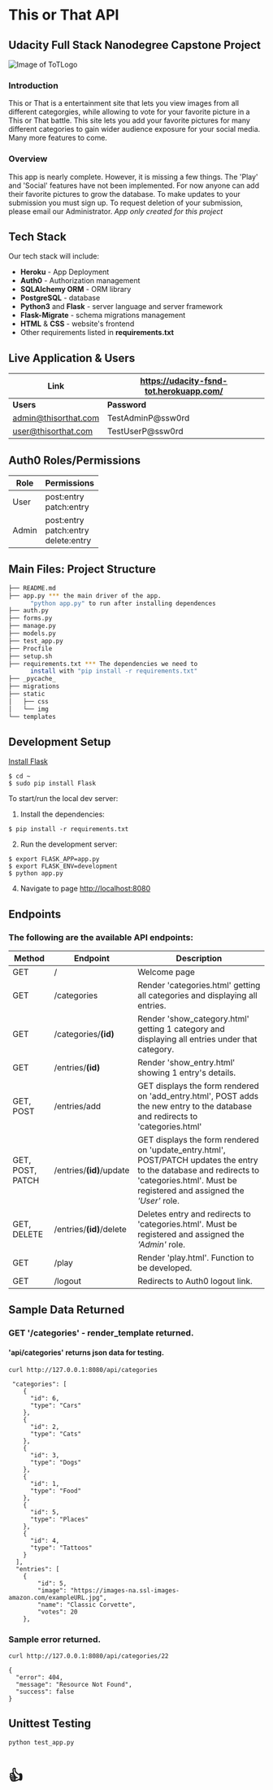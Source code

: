 # This or That API
## Udacity Full Stack Nanodegree Capstone Project

![Image of ToTLogo](https://udacity-fsnd-tot.herokuapp.com/static/img/thisorthat.png)

### Introduction

 This or That is a entertainment site that lets you view images from all different categorgies, while allowing to vote for your favorite picture in a This or That battle. This site lets you add your favorite pictures for many different categories to gain wider audience exposure for your social media. Many more features to come.

### Overview

This app is nearly complete. However, it is missing a few things. The 'Play' and 'Social' features have not been implemented. For now anyone can add their favorite pictures to grow the database. To make updates to your submission you must sign up. To request deletion of your submission, please email our Administrator.  *App only created for this project*

## Tech Stack

Our tech stack will include:

* **Heroku** - App Deployment
* **Auth0** - Authorization management
* **SQLAlchemy ORM** - ORM library
* **PostgreSQL** - database
* **Python3** and **Flask** - server language and server framework
* **Flask-Migrate** - schema migrations management
* **HTML** & **CSS** - website's frontend
* Other requirements listed in **requirements.txt**

## Live Application & Users

| **Link** | https://udacity-fsnd-tot.herokuapp.com/ |
|----------|-----------------------------------------|
| **Users** | **Password** |
| admin@thisorthat.com | TestAdminP@ssw0rd |
| user@thisorthat.com | TestUserP@ssw0rd |

## Auth0 Roles/Permissions
| Role | Permissions |
|------|-------------|
| User | post:entry <br> patch:entry |
| Admin | post:entry <br> patch:entry <br> delete:entry |

## Main Files: Project Structure

  ```sh
  ├── README.md
  ├── app.py *** the main driver of the app.
        "python app.py" to run after installing dependences
  ├── auth.py
  ├── forms.py
  ├── manage.py
  ├── models.py
  ├── test_app.py  
  ├── Procfile
  ├── setup.sh
  ├── requirements.txt *** The dependencies we need to   
        install with "pip install -r requirements.txt"
  ├── _pycache_     
  ├── migrations
  ├── static
  │   ├── css 
  │   └── img
  └── templates
  ```

## Development Setup

[Install Flask](http://flask.pocoo.org/docs/1.0/installation/#install-flask)

  ```
  $ cd ~
  $ sudo pip install Flask
  ```

To start/run the local dev server:

1. Install the dependencies:
  ```
  $ pip install -r requirements.txt
  ```

2. Run the development server:
  ```
  $ export FLASK_APP=app.py
  $ export FLASK_ENV=development
  $ python app.py
  ```

4. Navigate to page [http://localhost:8080](http://localhost:8080)

## Endpoints

### The following are the available API endpoints:

| Method | Endpoint | Description |
|--------|----------|-------------|
| GET | / | Welcome page |
| GET | /categories | Render 'categories.html' getting all categories and displaying all entries. |
| GET | /categories/**(id)** | Render 'show_category.html' getting 1 category and displaying all entries under that category. |
| GET | /entries/**(id)** | Render 'show_entry.html' showing 1 entry's details. |
| GET, POST | /entries/add | GET displays the form rendered on 'add_entry.html', POST adds the new entry to the database and redirects to 'categories.html' |
| GET, POST, PATCH | /entries/**(id)**/update | GET displays the form rendered on 'update_entry.html', POST/PATCH updates the entry to the database and redirects to 'categories.html'. Must be registered and assigned the *'User'* role. |
| GET, DELETE | /entries/**(id)**/delete | Deletes entry and redirects to 'categories.html'. Must be registered and assigned the *'Admin'* role. |
| GET | /play | Render 'play.html'. Function to be developed. |
| GET | /logout | Redirects to Auth0 logout link.|

## Sample Data Returned
### GET '/categories' - render_template returned. 
#### 'api/categories' returns json data for testing.
```
curl http://127.0.0.1:8080/api/categories 
```
```
 "categories": [
    {
      "id": 6,
      "type": "Cars"
    },
    {
      "id": 2,
      "type": "Cats"
    },
    {
      "id": 3,
      "type": "Dogs"
    },
    {
      "id": 1,
      "type": "Food"
    },
    {
      "id": 5,
      "type": "Places"
    },
    {
      "id": 4,
      "type": "Tattoos"
    }
  ],
  "entries": [
    {
        "id": 5,
        "image": "https://images-na.ssl-images-amazon.com/exampleURL.jpg",
        "name": "Classic Corvette",
        "votes": 20
    },
```
### Sample error returned.
```
curl http://127.0.0.1:8080/api/categories/22
```
```
{
  "error": 404,
  "message": "Resource Not Found",
  "success": false
}
```
## Unittest Testing
```
python test_app.py
```

# :+1:
